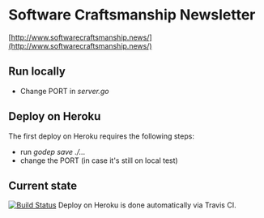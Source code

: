 # Software Craftsmanship Newsletter 
[http://www.softwarecraftsmanship.news/](http://www.softwarecraftsmanship.news/)

## Run locally

- Change PORT in _server.go_

## Deploy on Heroku

The first deploy on Heroku requires the following steps:
- run _godep save ./..._ 
- change the PORT (in case it's still on local test)

## Current state
[![Build Status](https://travis-ci.org/alebaffa/swcraftnewsletter.svg?branch=master)](https://travis-ci.org/alebaffa/swcraftnewsletter)
Deploy on Heroku is done automatically via Travis CI.